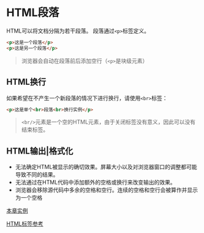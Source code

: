 # HTML段落

HTML可以将文档分隔为若干段落。
段落通过`<p>`标签定义。

```html
<p>这是一个段落</p>
<p>这是另一个段落</p>
```

> 浏览器会自动在段落前后添加空行（`<p>`是块级元素）

## HTML换行

如果希望在不产生一个新段落的情况下进行换行，请使用`<br>`标签：

```html
<p>这是单个<br>段落<br>换行实例</p>
```

> `<br/>`元素是一个空的HTML元素，由于关闭标签没有意义，因此可以没有结束标签。

## HTML输出|格式化

- 无法确定HTML被显示的确切效果。屏幕大小以及对浏览器窗口的调整都可能导致不同的结果。
- 无法通过在HTML代码中添加额外的空格或换行来改变输出的效果。
- 浏览器会移除源代码中多余的空格和空行。连续的空格和空行会被算作并显示为一个空格

[本章实例](./06.HTML段落实例.html)

[HTML标签参考](./99.HTML标签参考.md)